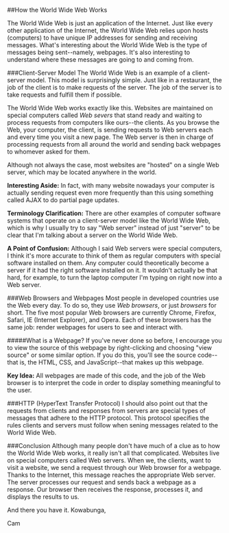 ##How the World Wide Web Works

The World Wide Web is just an application of the Internet. Just like every other application of the Internet, the World Wide Web relies upon hosts (computers) to have unique IP addresses for sending and receiving messages. What's interesting about the World Wide Web is the type of messages being sent--namely, webpages. It's also interesting to understand where these messages are going to and coming from.

###Client-Server Model
The World Wide Web is an example of a client-server model. This model is surprisingly simple. Just like in a restaurant, the job of the client is to make requests of the server. The job of the server is to take requests and fulfill them if possible.

The World Wide Web works exactly like this. Websites are maintained on special computers called *Web severs* that stand ready and waiting to process requests from computers like ours--the clients. As you browse the Web, your computer, the client, is sending requests to Web servers each and every time you visit a new page. The Web server is then in charge of processing requests from all around the world and sending back webpages to whomever asked for them.

Although not always the case, most websites are "hosted" on a single Web server, which may be located anywhere in the world.

**Interesting Aside:** In fact, with many website nowadays your computer is actually sending request even more frequently than this using something called AJAX to do partial page updates.

**Terminology Clarification:** There are other examples of computer software systems that operate on a client-server model like the World Wide Web, which is why I usually try to say "Web server" instead of just "server" to be clear that I'm talking about a server on the World Wide Web.

**A Point of Confusion:** Although I said Web servers were special computers, I think it's more accurate to think of them as regular computers with special software installed on them. Any computer could theoretically become a server if it had the right software installed on it. It wouldn't actually be that hard, for example, to turn the laptop computer I'm typing on right now into a Web server.

###Web Browsers and Webpages
Most people in developed countries use the Web every day. To do so, they use *Web browsers*, or just *browsers* for short. The five most popular Web browsers are currently Chrome, Firefox, Safari, IE (Internet Explorer), and Opera. Each of these browsers has the same job: render webpages for users to see and interact with.

#####What is a Webpage?
If you've never done so before, I encourage you to view the source of this webpage by right-clicking and choosing "view source" or some similar option. If you do this, you'll see the source code--that is, the HTML, CSS, and JavaScript--that makes up this webpage.

**Key Idea:** All webpages are made of this code, and the job of the Web browser is to interpret the code in order to display something meaningful to the user.

###HTTP (HyperText Transfer Protocol)
I should also point out that the requests from clients and responses from servers are special types of messages that adhere to the HTTP protocol. This protocol specifies the rules clients and servers must follow when sening messages related to the World Wide Web.

###Conclusion
Although many people don't have much of a clue as to how the World Wide Web works, it really isn't all that complicated. Websites live on special computers called Web servers. When we, the clients, want to visit a website, we send a request through our Web browser for a webpage. Thanks to the Internet, this message reaches the appropriate Web server. The server processes our request and sends back a webpage as a response. Our browser then receives the response, processes it, and displays the results to us.

And there you have it. Kowabunga,

Cam
